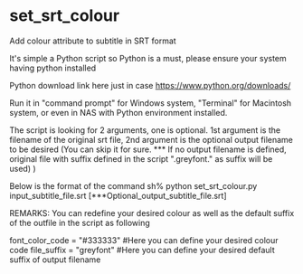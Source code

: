 # set_srt_colour
Add colour attribute to subtitle in SRT format

<PREREQUISITION>
It's simple a Python script so Python is a must, please ensure your system having python installed

Python download link here just in case
https://www.python.org/downloads/

<HOW TO USE>
Run it in "command prompt" for Windows system, "Terminal" for Macintosh system, or even in NAS with Python environment installed.
  
The script is looking for 2 arguments, one is optional.
  1st argument is the filename of the original srt file,
  2nd argument is the optional output filename to be desired (You can skip it for sure. *** If no output filename is defined, original file with suffix defined in the script ".greyfont." as suffix will be used)
)
  
Below is the format of the command
sh% python set_srt_colour.py input_subtitle_file.srt [***Optional_output_subtitle_file.srt]

REMARKS:
  You can redefine your desired colour as well as the default suffix of the outfile in the script as following
  
  font_color_code = "#333333" #Here you can define your desired colour code
  file_suffix = "greyfont" #Here you can define your desired default suffix of output filename
